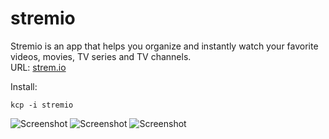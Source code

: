 stremio
=====

Stremio is an app that helps you organize and instantly watch your favorite videos, movies, TV series and TV channels.
<br>
URL: <a href="https://strem.io">strem.io</a>

Install:
```
kcp -i stremio
```

![Screenshot](https://lh3.googleusercontent.com/-VCpBJiZiAEk/VjZoMNjHjLI/AAAAAAAAAIE/tIVQdfsTCc0/s665-Ic42/Sin%252520t%2525C3%2525ADtulo-1.png)
![Screenshot](http://www.mouv.fr/sites/default/files/2015/11/04/220811/stremio-sync.png)
![Screenshot](http://www.strem.io/3.0/stremio-addons.png)

